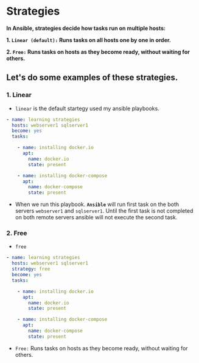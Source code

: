 # Strategies

**In Ansible, strategies decide how tasks run on multiple hosts:**

**1. `Linear (default):` Runs tasks on all hosts one by one in order.**

**2. `Free:` Runs tasks on hosts as they become ready, without waiting for others.**


## Let's do some examples of these strategies.

### 1. Linear

- `linear` is the default startegy used my ansible playbooks.

```yml
- name: learning strategies
  hosts: webserver1 sqlserver1
  become: yes
  tasks:

    - name: installing docker.io
      apt:
        name: docker.io
        state: present

    - name: installing docker-compose
      apt:
        name: docker-compose
        state: present
```

- When we run this playbook. **`Ansible`** will run first task on the both servers `webserver1` and `sqlserver1`. Until the first task is not completed on both remote servers ansible will not execute the second task.

### 2. Free

- `free`

```yaml
- name: learning strategies
  hosts: webserver1 sqlserver1
  strategy: free
  become: yes
  tasks:

    - name: installing docker.io
      apt:
        name: docker.io
        state: present

    - name: installing docker-compose
      apt:
        name: docker-compose
        state: present
```

- `Free:` Runs tasks on hosts as they become ready, without waiting for others.